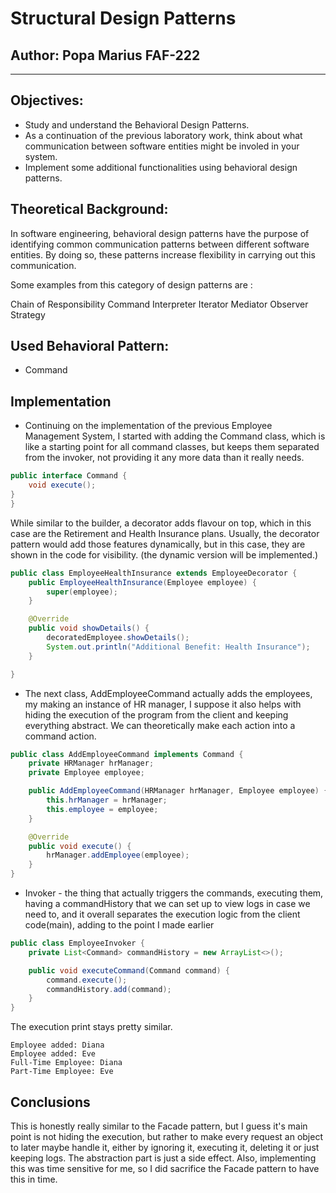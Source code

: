 # Structural Design Patterns


## Author: Popa Marius FAF-222

----

## Objectives:

* Study and understand the Behavioral Design Patterns.
* As a continuation of the previous laboratory work, think about what communication between software entities might be involed in your system.
* Implement some additional functionalities using behavioral design patterns.

## Theoretical Background:
In software engineering, behavioral design patterns have the purpose of identifying common communication patterns between different software entities. By doing so, these patterns increase flexibility in carrying out this communication.

Some examples from this category of design patterns are :

Chain of Responsibility
Command
Interpreter
Iterator
Mediator
Observer
Strategy

## Used Behavioral Pattern:

* Command


## Implementation

* Continuing on the implementation of the previous Employee Management System,
I started with adding the Command class, which is like a starting point for all
command classes, but keeps them separated from the invoker, not providing it any
more data than it really needs.
``` java
public interface Command {
    void execute();
}
}
```
While similar to the builder, a decorator adds flavour  on top, which in this case are the Retirement and Health Insurance plans. Usually, the
decorator pattern would add those features dynamically, but in this case, they are shown in the code
for visibility. (the dynamic version will be implemented.)

``` java
public class EmployeeHealthInsurance extends EmployeeDecorator {
    public EmployeeHealthInsurance(Employee employee) {
        super(employee);
    }

    @Override
    public void showDetails() {
        decoratedEmployee.showDetails();
        System.out.println("Additional Benefit: Health Insurance");
    }

}
```

* The next class, AddEmployeeCommand actually adds the employees, my making an instance
of HR manager, I suppose it also helps with hiding the execution of the program from
the client and keeping everything abstract. We can theoretically make each action
into a command action.

``` java
public class AddEmployeeCommand implements Command {
    private HRManager hrManager;
    private Employee employee;

    public AddEmployeeCommand(HRManager hrManager, Employee employee) {
        this.hrManager = hrManager;
        this.employee = employee;
    }

    @Override
    public void execute() {
        hrManager.addEmployee(employee);
    }
}

```

* Invoker - the thing that actually triggers the commands, executing them, having
a commandHistory that we can set up to view logs in case we need to, and it overall 
separates the execution logic from the client code(main), adding to the point
I made earlier

``` java
public class EmployeeInvoker {
    private List<Command> commandHistory = new ArrayList<>();

    public void executeCommand(Command command) {
        command.execute();
        commandHistory.add(command);
    }
}
```


The execution print stays pretty similar.
``` 
Employee added: Diana
Employee added: Eve
Full-Time Employee: Diana
Part-Time Employee: Eve
```
## Conclusions
This is honestly really similar to the Facade pattern, but I guess it's main point is not hiding the execution, but rather
to make every request an object to later maybe handle it, either by ignoring it, executing it, deleting it or just keeping logs.
The abstraction part is just a side effect. Also, implementing this was time sensitive for me, so I did sacrifice the Facade pattern
to have this in time.



